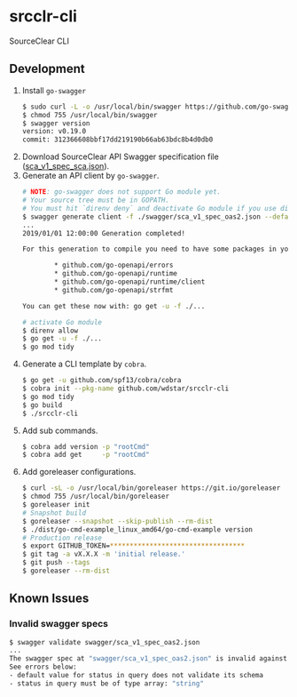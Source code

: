 # srcclr-cli
SourceClear CLI

## Development

1. Install `go-swagger`
    ```bash
    $ sudo curl -L -o /usr/local/bin/swagger https://github.com/go-swagger/go-swagger/releases/download/v0.19.0/swagger_linux_amd64
    $ chmod 755 /usr/local/bin/swagger
    $ swagger version
    version: v0.19.0
    commit: 312366608bbf17dd219190b66ab63bdc8b4d0db0
    ```
1. Download SourceClear API Swagger specification file ([sca_v1_spec_sca.json](https://help.veracode.com/viewer/book-attachment/LMv_dtSHyb7iIxAQznC~9w/TJ9aAyVCY8DBEwCSH89EQQ)).
1. Generate an API client by `go-swagger`.
    ```bash
    # NOTE: go-swagger does not support Go module yet.
    # Your source tree must be in GOPATH.
    # You must hit `direnv deny` and deactivate Go module if you use direnv. 
    $ swagger generate client -f ./swagger/sca_v1_spec_oas2.json --default-scheme=https
    ...
    2019/01/01 12:00:00 Generation completed!

    For this generation to compile you need to have some packages in your GOPATH:

            * github.com/go-openapi/errors
            * github.com/go-openapi/runtime
            * github.com/go-openapi/runtime/client
            * github.com/go-openapi/strfmt

    You can get these now with: go get -u -f ./...
    
    # activate Go module
    $ direnv allow
    $ go get -u -f ./...
    $ go mod tidy
    ```
1. Generate a CLI template by `cobra`.
    ```bash
    $ go get -u github.com/spf13/cobra/cobra
    $ cobra init --pkg-name github.com/wdstar/srcclr-cli
    $ go mod tidy
    $ go build
    $ ./srcclr-cli
    ```
1. Add sub commands.
    ```bash
    $ cobra add version -p "rootCmd"
    $ cobra add get     -p "rootCmd"
    ```
1. Add goreleaser configurations.
    ```bash
    $ curl -sL -o /usr/local/bin/goreleaser https://git.io/goreleaser
    $ chmod 755 /usr/local/bin/goreleaser
    $ goreleaser init
    # Snapshot build
    $ goreleaser --snapshot --skip-publish --rm-dist
    $ ./dist/go-cmd-example_linux_amd64/go-cmd-example version
    # Production release
    $ export GITHUB_TOKEN=**********************************
    $ git tag -a vX.X.X -m 'initial release.'
    $ git push --tags
    $ goreleaser --rm-dist
    ```

## Known Issues

### Invalid swagger specs

```bash
$ swagger validate swagger/sca_v1_spec_oas2.json 
...
The swagger spec at "swagger/sca_v1_spec_oas2.json" is invalid against swagger specification 2.0.
See errors below:
- default value for status in query does not validate its schema
- status in query must be of type array: "string"
```
